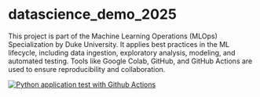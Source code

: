 # datascience_demo_2025
This project is part of the Machine Learning Operations (MLOps) Specialization by Duke University. It applies best practices in the ML lifecycle, including data ingestion, exploratory analysis, modeling, and automated testing. Tools like Google Colab, GitHub, and GitHub Actions are used to ensure reproducibility and collaboration.

[![Python application test with Github Actions](https://github.com/nathsteve13/datascience_demo_2025/actions/workflows/main.yml/badge.svg)](https://github.com/nathsteve13/datascience_demo_2025/actions/workflows/main.yml)
